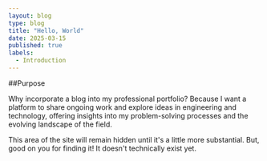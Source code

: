 ```yaml
---
layout: blog
type: blog
title: "Hello, World"
date: 2025-03-15
published: true
labels:
  - Introduction
---
```


##Purpose

Why incorporate a blog into my professional portfolio? Because I want a platform to share ongoing work and explore ideas in engineering and technology, offering insights into my problem-solving processes and the evolving landscape of the field.

This area of the site will remain hidden until it's a little more substantial. But, good on you for finding it! It doesn't technically exist yet.
